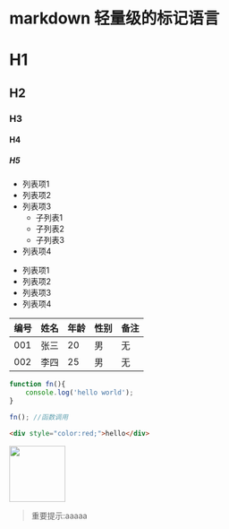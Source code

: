# markdown 轻量级的标记语言  

# H1
## H2
### H3
#### H4
##### H5

+ 列表项1
+ 列表项2
+ 列表项3
    - 子列表1
    - 子列表2
    - 子列表3
+ 列表项4

- 列表项1
- 列表项2
- 列表项3
- 列表项4

编号|姓名|年龄|性别|备注
---|---|---|---|---
001|张三|20|男|无
002|李四|25|男|无

```javascript
function fn(){
    console.log('hello world');
}

fn(); //函数调用
```

```html
<div style="color:red;">hello</div>
```

<img style="width:100px;" src="https://www.baidu.com/img/bd_logo1.png">

> 重要提示:aaaaa